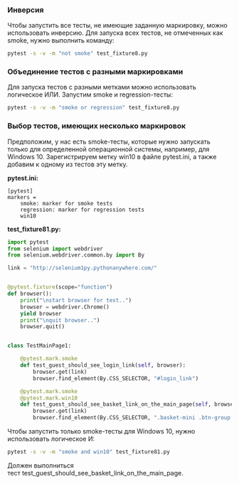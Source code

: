 ### **Инверсия**

Чтобы запустить все тесты, не имеющие заданную маркировку, можно использовать инверсию. Для запуска всех тестов, не отмеченных как smoke, нужно выполнить команду:

```bash
pytest -s -v -m "not smoke" test_fixture8.py
```

### **Объединение тестов с разными маркировками**

Для запуска тестов с разными метками можно использовать логическое ИЛИ. Запустим smoke и regression-тесты:

```bash
pytest -s -v -m "smoke or regression" test_fixture8.py
```

### **Выбор тестов, имеющих несколько маркировок**

Предположим, у нас есть smoke-тесты, которые нужно запускать только для определенной операционной системы, например, для Windows 10. Зарегистрируем метку win10 в файле pytest.ini, а также добавим к одному из тестов эту метку.

**pytest.ini:**

```no-highlight
[pytest]
markers =
    smoke: marker for smoke tests
    regression: marker for regression tests
    win10
```

**test_fixture81.py:**

```python
import pytest
from selenium import webdriver
from selenium.webdriver.common.by import By

link = "http://selenium1py.pythonanywhere.com/"


@pytest.fixture(scope="function")
def browser():
    print("\nstart browser for test..")
    browser = webdriver.Chrome()
    yield browser
    print("\nquit browser..")
    browser.quit()


class TestMainPage1:

    @pytest.mark.smoke
    def test_guest_should_see_login_link(self, browser):
        browser.get(link)
        browser.find_element(By.CSS_SELECTOR, "#login_link")

    @pytest.mark.smoke
    @pytest.mark.win10
    def test_guest_should_see_basket_link_on_the_main_page(self, browser):
        browser.get(link)
        browser.find_element(By.CSS_SELECTOR, ".basket-mini .btn-group > a")

```

Чтобы запустить только smoke-тесты для Windows 10, нужно использовать логическое И:

```bash
pytest -s -v -m "smoke and win10" test_fixture81.py
```

Должен выполниться тест test_guest_should_see_basket_link_on_the_main_page.